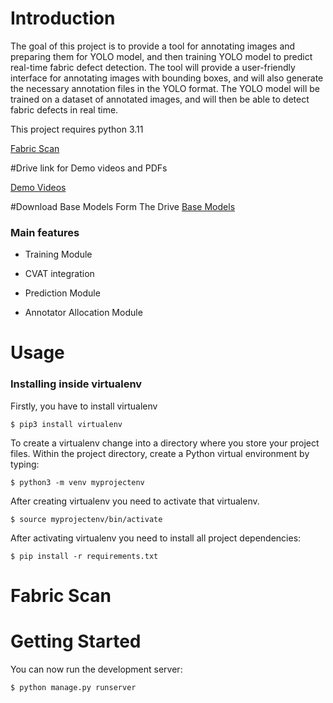 

# Introduction

The goal of this project is to provide a tool for annotating images and preparing them for YOLO model, and then training YOLO model to predict real-time fabric defect detection. The tool will provide a user-friendly interface for annotating images with bounding boxes, and will also generate the necessary annotation files in the YOLO format. The YOLO model will be trained on a dataset of annotated images, and will then be able to detect fabric defects in real time.

This project requires python 3.11 

[Fabric Scan](https://github.com/TheJagStudio/pipeliner/raw/main/pipelinerBackend/static/fabricScanHome.png)

#Drive link for Demo videos and PDFs

[Demo Videos](https://drive.google.com/drive/folders/1xgiV_Km6cnEKwtkckyUhKFua2g3fk3KY?usp=drive_link)

#Download Base Models Form The Drive
[Base Models](https://drive.google.com/drive/folders/1o4s_26QkDzOml5vXpKyG_Qaj7q8kP759?usp=drive_link)

### Main features


* Training Module

* CVAT integration

* Prediction Module

* Annotator Allocation Module


# Usage

### Installing inside virtualenv 

Firstly, you have to install virtualenv

	$ pip3 install virtualenv
To create a virtualenv  change into a directory where you store your project files. Within the project directory, create a Python virtual environment by typing:

	$ python3 -m venv myprojectenv
After creating virtualenv you need to activate that virtualenv.

	$ source myprojectenv/bin/activate

After activating virtualenv you need to install all project dependencies:

    $ pip install -r requirements.txt
    


#  Fabric Scan 

# Getting Started

You can now run the development server:

    $ python manage.py runserver
